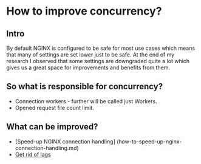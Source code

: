 # How to improve concurrency?

## Intro
By default NGINX is configured to be safe for most use cases which means
that many of settings are set lower just to be safe. At the end of my research
I observed that some settings are downgraded quite a lot which gives us a 
great space for improvements and benefits from them.

## So what is responsible for concurrency?
* Connection workers - further will be called just Workers.
* Opened request file count limit.

## What can be improved?
* [Speed-up NGINX connection handling] (how-to-speed-up-nginx-connection-handling.md)
* [Get rid of lags](do-not-force-nginx-to-do-redundant-taks.md)
